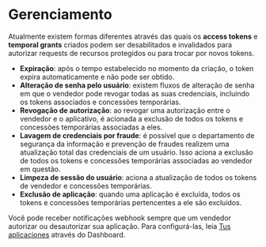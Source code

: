 # Gerenciamento
 
Atualmente existem formas diferentes através das quais os **access tokens** e **temporal grants** criados podem ser desabilitados e invalidados para autorizar requests de recursos protegidos ou para trocar por novos tokens.
 
* **Expiração**: após o tempo estabelecido no momento da criação, o token expira automaticamente e não pode ser obtido.
* **Alteração de senha pelo usuário**: existem fluxos de alteração de senha em que o vendedor pode revogar todas as suas credenciais, incluindo os tokens associados e concessões temporárias.
* **Revogação de autorização**: ao revogar uma autorização entre o vendedor e o aplicativo, é acionada a exclusão de todos os tokens e concessões temporárias associadas a eles.
* **Lavagem de credenciais por fraude**: é possível que o departamento de segurança da informação e prevenção de fraudes realizem uma atualização total das credenciais de um usuário. Isso aciona a exclusão de todos os tokens e concessões temporárias associadas ao vendedor em questão.
* **Limpeza de sessão do usuário**: aciona a atualização de todos os tokens de vendedor e concessões temporárias.
* **Exclusão de aplicação**: quando uma aplicação é excluída, todos os tokens e concessões temporárias pertencentes a ele são excluídos.
 
Você pode receber notificações webhook sempre que um vendedor autorizar ou desautorizar sua aplicação. Para configurá-las, leia [Tus aplicaciones](/developers/pt/guides/additional-content/dashboard/applications) através do Dashboard.